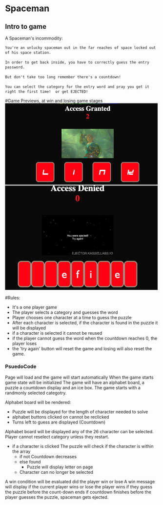# Spaceman
## Intro to game 
A Spaceman's incommodity:

    You're an unlucky spaceman out in the far reaches of space locked out of his space station. 

    In order to get back inside, you have to correctly guess the entry password.

    But don't take too long remember there's a countdown!

    You can select the category for the entry word and pray you get it right the first time!  or get EJECTED!

#Game Previews, at win and losing game stages
<img src="imgs/win.png" width="500px">
<img src="imgs/endgame.png" width="500px">



#Rules:
- It's a one player game
- The player selects a category  and guesses the word
- Player chooses one character at a time to guess the puzzle
- After each character is selected,  if the character is found in the puzzle it will be displayed
- if a character is selected it cannot be reused
- if the player cannot guess the word when the countdown reaches 0, the player loses
- the 'try again' button  will reset the game and losing will also reset the game. 


### PsuedoCode
Page will load and the game will start automatically
When the game starts game state will be initialized
The game will have an alphabet board, a puzzle a countdown display and an ice box. 
The game starts with a randmonly selected categotry.

Alphabet board will be rendered:
- Puzzle will be displayed for the length of character needed to solve
- alphabet buttons clicked on cannot be reclicked
- Turns left to guess are displayed (Countdown)


Alphabet board will be displayed any of the 26 character can be selected.
Player cannot reselect category unless they restart.
- if a character is clicked
    The puzzle will check if the character is within the array 
    - if not Countdown decreases 
    - else found
        - Puzzle will display letter on page 
    - Character can no longer be selected 

A win condition will be evaluated did the player win or lose
A win message will display if the current player wins or lose
the player wins if they guess the puzzle before the count-down ends
if countdown finishes before the player guesses the puzzle, spaceman gets ejected.
